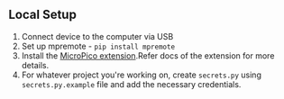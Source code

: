 ## Local Setup

1. Connect device to the computer via USB
2. Set up mpremote - `pip install mpremote`
3. Install the [MicroPico extension](https://marketplace.visualstudio.com/items?itemName=paulober.pico-w-go).Refer docs of the extension for more details.
4. For whatever project you're working on, create `secrets.py` using `secrets.py.example` file and add the necessary credentials.
